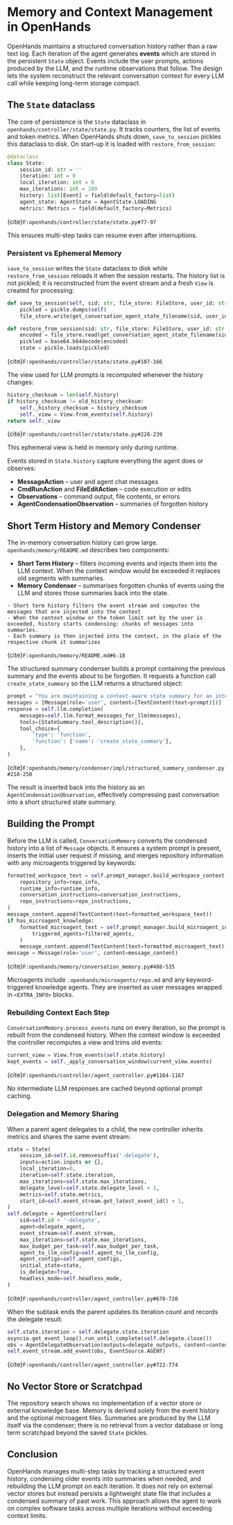# Memory and Context Management in OpenHands

OpenHands maintains a structured conversation history rather than a raw text log. Each iteration of the agent generates **events** which are stored in the persistent `State` object. Events include the user prompts, actions produced by the LLM, and the runtime observations that follow. The design lets the system reconstruct the relevant conversation context for every LLM call while keeping long-term storage compact.

## The `State` dataclass

The core of persistence is the `State` dataclass in `openhands/controller/state/state.py`. It tracks counters, the list of events and token metrics. When OpenHands shuts down, `save_to_session` pickles this dataclass to disk. On start-up it is loaded with `restore_from_session`:

```python
@dataclass
class State:
    session_id: str = ''
    iteration: int = 0
    local_iteration: int = 0
    max_iterations: int = 100
    history: list[Event] = field(default_factory=list)
    agent_state: AgentState = AgentState.LOADING
    metrics: Metrics = field(default_factory=Metrics)
```
{cite}`F:openhands/controller/state/state.py#77-97`

This ensures multi-step tasks can resume even after interruptions.

### Persistent vs Ephemeral Memory

`save_to_session` writes the `State` dataclass to disk while
`restore_from_session` reloads it when the session restarts. The history list is
not pickled; it is reconstructed from the event stream and a fresh `View` is
created for processing:

```python
def save_to_session(self, sid: str, file_store: FileStore, user_id: str | None) -> None:
    pickled = pickle.dumps(self)
    file_store.write(get_conversation_agent_state_filename(sid, user_id), encoded)

def restore_from_session(sid: str, file_store: FileStore, user_id: str | None = None) -> "State":
    encoded = file_store.read(get_conversation_agent_state_filename(sid, user_id))
    pickled = base64.b64decode(encoded)
    state = pickle.loads(pickled)
```
{cite}`F:openhands/controller/state/state.py#107-166`

The view used for LLM prompts is recomputed whenever the history changes:

```python
history_checksum = len(self.history)
if history_checksum != old_history_checksum:
    self._history_checksum = history_checksum
    self._view = View.from_events(self.history)
return self._view
```
{cite}`F:openhands/controller/state/state.py#228-239`

This ephemeral view is held in memory only during runtime.

Events stored in `State.history` capture everything the agent does or observes:

- **MessageAction** – user and agent chat messages
- **CmdRunAction** and **FileEditAction** – code execution or edits
- **Observations** – command output, file contents, or errors
- **AgentCondensationObservation** – summaries of forgotten history


## Short Term History and Memory Condenser

The in-memory conversation history can grow large. `openhands/memory/README.md` describes two components:

- **Short Term History** – filters incoming events and injects them into the LLM context. When the context window would be exceeded it replaces old segments with summaries.
- **Memory Condenser** – summarises forgotten chunks of events using the LLM and stores those summaries back into the state.

```text
- Short term history filters the event stream and computes the messages that are injected into the context
- When the context window or the token limit set by the user is exceeded, history starts condensing: chunks of messages into summaries.
- Each summary is then injected into the context, in the place of the respective chunk it summarizes
```
{cite}`F:openhands/memory/README.md#6-18`

The structured summary condenser builds a prompt containing the previous summary and the events about to be forgotten. It requests a function call `create_state_summary` so the LLM returns a structured object:

```python
prompt = "You are maintaining a context-aware state summary for an interactive software agent..."
messages = [Message(role='user', content=[TextContent(text=prompt)])]
response = self.llm.completion(
    messages=self.llm.format_messages_for_llm(messages),
    tools=[StateSummary.tool_description()],
    tool_choice={
        'type': 'function',
        'function': {'name': 'create_state_summary'},
    },
)
```
{cite}`F:openhands/memory/condenser/impl/structured_summary_condenser.py#218-258`

The result is inserted back into the history as an `AgentCondensationObservation`, effectively compressing past conversation into a short structured state summary.

## Building the Prompt

Before the LLM is called, `ConversationMemory` converts the condensed history into a list of `Message` objects. It ensures a system prompt is present, inserts the initial user request if missing, and merges repository information with any microagents triggered by keywords:

```python
formatted_workspace_text = self.prompt_manager.build_workspace_context(
    repository_info=repo_info,
    runtime_info=runtime_info,
    conversation_instructions=conversation_instructions,
    repo_instructions=repo_instructions,
)
message_content.append(TextContent(text=formatted_workspace_text))
if has_microagent_knowledge:
    formatted_microagent_text = self.prompt_manager.build_microagent_info(
        triggered_agents=filtered_agents,
    )
    message_content.append(TextContent(text=formatted_microagent_text))
message = Message(role='user', content=message_content)
```
{cite}`F:openhands/memory/conversation_memory.py#488-535`

Microagents include `.openhands/microagents/repo.md` and any keyword-triggered knowledge agents. They are inserted as user messages wrapped in `<EXTRA_INFO>` blocks.

### Rebuilding Context Each Step

`ConversationMemory.process_events` runs on every iteration, so the prompt is rebuilt from the condensed history. When the context window is exceeded the controller recomputes a view and trims old events:

```python
current_view = View.from_events(self.state.history)
kept_events = self._apply_conversation_window(current_view.events)
```
{cite}`F:openhands/controller/agent_controller.py#1164-1167`

No intermediate LLM responses are cached beyond optional prompt caching.

### Delegation and Memory Sharing

When a parent agent delegates to a child, the new controller inherits metrics and shares the same event stream:

```python
state = State(
    session_id=self.id.removesuffix('-delegate'),
    inputs=action.inputs or {},
    local_iteration=0,
    iteration=self.state.iteration,
    max_iterations=self.state.max_iterations,
    delegate_level=self.state.delegate_level + 1,
    metrics=self.state.metrics,
    start_id=self.event_stream.get_latest_event_id() + 1,
)
self.delegate = AgentController(
    sid=self.id + '-delegate',
    agent=delegate_agent,
    event_stream=self.event_stream,
    max_iterations=self.state.max_iterations,
    max_budget_per_task=self.max_budget_per_task,
    agent_to_llm_config=self.agent_to_llm_config,
    agent_configs=self.agent_configs,
    initial_state=state,
    is_delegate=True,
    headless_mode=self.headless_mode,
)
```
{cite}`F:openhands/controller/agent_controller.py#670-720`

When the subtask ends the parent updates its iteration count and records the delegate result:

```python
self.state.iteration = self.delegate.state.iteration
asyncio.get_event_loop().run_until_complete(self.delegate.close())
obs = AgentDelegateObservation(outputs=delegate_outputs, content=content)
self.event_stream.add_event(obs, EventSource.AGENT)
```
{cite}`F:openhands/controller/agent_controller.py#722-774`

## No Vector Store or Scratchpad

The repository search shows no implementation of a vector store or external knowledge base. Memory is derived solely from the event history and the optional microagent files. Summaries are produced by the LLM itself via the condenser; there is no retrieval from a vector database or long term scratchpad beyond the saved `State` pickles.

## Conclusion

OpenHands manages multi-step tasks by tracking a structured event history, condensing older events into summaries when needed, and rebuilding the LLM prompt on each iteration. It does not rely on external vector stores but instead persists a lightweight state file that includes a condensed summary of past work. This approach allows the agent to work on complex software tasks across multiple iterations without exceeding context limits.

